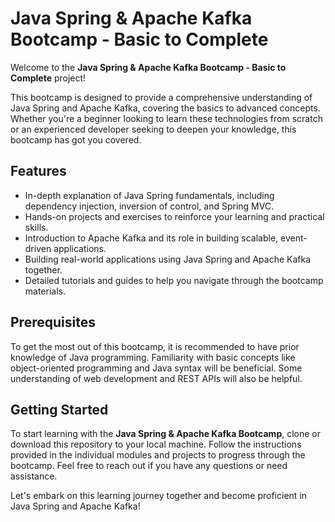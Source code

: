 # Java Spring & Apache Kafka Bootcamp - Basic to Complete

Welcome to the **Java Spring & Apache Kafka Bootcamp - Basic to Complete** project!

This bootcamp is designed to provide a comprehensive understanding of Java Spring and Apache Kafka, covering the basics to advanced concepts. Whether you're a beginner looking to learn these technologies from scratch or an experienced developer seeking to deepen your knowledge, this bootcamp has got you covered.

## Features

- In-depth explanation of Java Spring fundamentals, including dependency injection, inversion of control, and Spring MVC.
- Hands-on projects and exercises to reinforce your learning and practical skills.
- Introduction to Apache Kafka and its role in building scalable, event-driven applications.
- Building real-world applications using Java Spring and Apache Kafka together.
- Detailed tutorials and guides to help you navigate through the bootcamp materials.

## Prerequisites

To get the most out of this bootcamp, it is recommended to have prior knowledge of Java programming. Familiarity with basic concepts like object-oriented programming and Java syntax will be beneficial. Some understanding of web development and REST APIs will also be helpful.

## Getting Started

To start learning with the **Java Spring & Apache Kafka Bootcamp**, clone or download this repository to your local machine. Follow the instructions provided in the individual modules and projects to progress through the bootcamp. Feel free to reach out if you have any questions or need assistance.

Let's embark on this learning journey together and become proficient in Java Spring and Apache Kafka!

